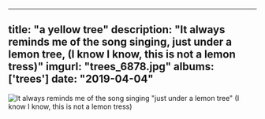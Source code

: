
---
title: "a yellow tree"
description: "It always reminds me of the song singing, just under a lemon tree, (I know I know, this is not a lemon tress)"
imgurl: "trees_6878.jpg"
albums: ['trees']
date: "2019-04-04"
---
![It always reminds me of the song singing "just under a lemon tree" (I know I know, this is not a lemon tress)](https://apfbvvpren.cloudimg.io/width/cdn/n/n/https://raw.githubusercontent.com/wpix/solid-pipix/master/photos/trees_6878.jpg)